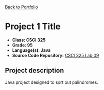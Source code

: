 [Back to Portfolio](./)

Project 1 Title
===============

-   **Class: CSCI 325** 
-   **Grade: 95**
-   **Language(s): Java**
-   **Source Code Repository:** [CSCI 325 Lab 09](https://github.com/paulryanmc/325-lab09)  

## Project description

Java project designed to sort out palindromes.